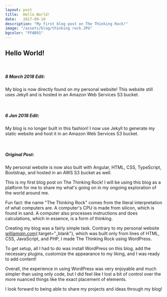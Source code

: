 ```yaml
---
layout: post
title:  Hello World!
date:   2017-09-10
description: "My first blog post on The Thinking Rock!"
image: "/assets/blog/thinking rock.JPG"
bgcolor: "FFAB91"
---
```


## Hello World!

<br>

##### 8 March 2018 Edit:

My blog is now directly found on my personal website! This website still uses Jekyll and is hosted in an Amazon Web Services S3 bucket.

<br>

##### 6 Jan 2018 Edit:

My blog is no longer built in this fashion! I now use Jekyll to generate my static website and host it in an Amazon Web Services S3 bucket. 

<br>

##### Original Post:
My personal website is now also built with Angular, HTML, CSS, TypeScript, Bootstrap, and hosted in an AWS S3 bucket as well.

This is my first blog post on The Thinking Rock! 
I will be using this blog as a platform for me to share my what's going on in my ongoing exploration of the world around me.

Fun fact: the name "The Thinking Rock" comes from the literal interpretation of what computers are. A computer's CPU is made from silicon, which is found in sand. A computer also processes instructions and does calculations, which in essence, is a form of thinking.

Creating my blog was a fairly simple task. Contrary to my personal website [williamqin.com](http://williamqin.com){:target="_blank"}, which was built only from lines of HTML, CSS, JavaScript, and PHP, I made The Thinking Rock using WordPress.

To get setup, all I had to do was install WordPress on this blog, add the necessary plugins, customize the appearance to my liking, and I was ready to add content!

Overall, the experience in using WordPress was very enjoyable and much simpler than using only code, but I did feel like I lost a bit of control over the more nuanced things like the exact placement of elements.

I look forward to being able to share my projects and ideas through my blog!
